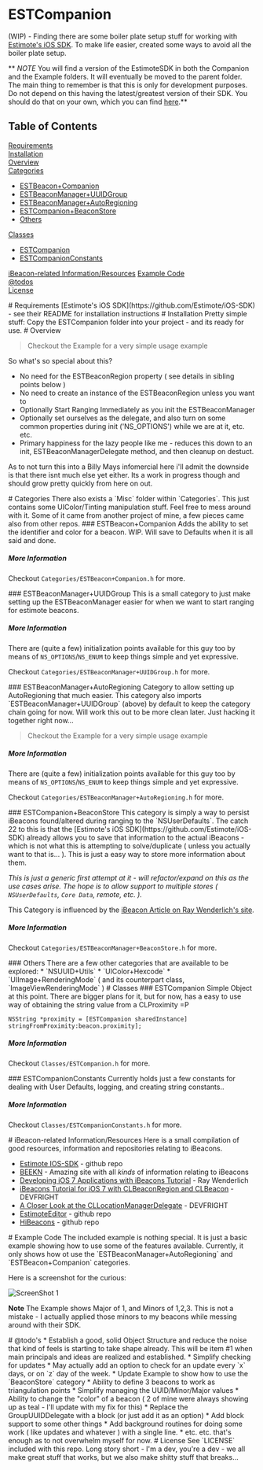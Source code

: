 ESTCompanion
============

(WIP) - Finding there are some boiler plate setup stuff for working with [Estimote's iOS SDK](https://github.com/Estimote/iOS-SDK).  To make life easier, created some ways to avoid all the boiler plate setup.

** *NOTE* You will find a version of the EstimoteSDK in both the Companion and the Example folders.  It will eventually be moved to the parent folder.  The main thing to remember is that this is only for development purposes.  Do not depend on this having the latest/greatest version of their SDK.  You should do that on your own, which you can find [here](https://github.com/Estimote/iOS-SDK).**

## Table of Contents
[Requirements](#requirements)  
[Installation](#installation)  
[Overview](#overview)  
[Categories](#categories)  
* [ESTBeacon+Companion](#beaconcomp)  
* [ESTBeaconManager+UUIDGroup](#uuidgroup)  
* [ESTBeaconManager+AutoRegioning](#autoregion)  
* [ESTCompanion+BeaconStore](#beaconstore)  
* [Others](#othercategories)  

[Classes](#classes)  
* [ESTCompanion](#estcompanion)  
* [ESTCompanionConstants](#constants)  

[iBeacon-related Information/Resources](#resources)
[Example Code](#example)  
[@todos](#todos)  
[License](#license)  


<a name="requirements"/>
# Requirements
[Estimote's iOS SDK](https://github.com/Estimote/iOS-SDK) - see their README for installation instructions

<a name="installation"/>
# Installation
Pretty simple stuff: Copy the ESTCompanion folder into your project - and its ready for use.


<a name="overview">
# Overview

> Checkout the Example for a very simple usage example

So what's so special about this?
* No need for the ESTBeaconRegion property ( see details in sibling points below )
* No need to create an instance of the ESTBeaconRegion unless you want to
* Optionally Start Ranging Immediately as you init the ESTBeaconManager
* Optionally set ourselves as the delegate, and also turn on some common properties during init ('NS_OPTIONS') while we are at it, etc. etc.
* Primary happiness for the lazy people like me - reduces this down to an init, ESTBeaconManagerDelegate method, and then cleanup on destuct.

As to not turn this into a Billy Mays infomercial here i'll admit the downside is that there isnt much else yet either.  Its a work in progress though and should grow pretty quickly from here on out. 


<a name="categories"/>
# Categories
There also exists a `Misc` folder within `Categories`.  This just contains some UIColor/Tinting manipulation stuff.  Feel free to mess around with it.  Some of it came from another project of mine, a few pieces came also from other repos.

<a name="beaconcomp">
### ESTBeacon+Companion
Adds the ability to set the identifier and color for a beacon.  WIP.  Will save to Defaults when it is all said and done.

##### More Information
Checkout `Categories/ESTBeacon+Companion.h` for more.

<a name="uuidgroup"/>
### ESTBeaconManager+UUIDGroup
This is a small category to just make setting up the ESTBeaconManager easier for when we want to start ranging for estimote beacons.


##### More Information
There are (quite a few) initialization points available for this guy too by means of `NS_OPTIONS`/`NS_ENUM` to keep things simple and yet expressive.

Checkout `Categories/ESTBeaconManager+UUIDGroup.h` for more.

<a name="autoregion"/>
### ESTBeaconManager+AutoRegioning
Category to allow setting up AutoRegioning that much easier.  This category also imports `ESTBeaconManager+UUIDGroup` (above) by default to keep the category chain going for now.  Will work this out to be more clean later.  Just hacking it together right now...  

> Checkout the Example for a very simple usage example

##### More Information
There are (quite a few) initialization points available for this guy too by means of `NS_OPTIONS`/`NS_ENUM` to keep things simple and yet expressive.

Checkout `Categories/ESTBeaconManager+AutoRegioning.h` for more.

<a name="beaconstore"/>
### ESTCompanion+BeaconStore
This category is simply a way to persist iBeacons found/altered during ranging to the `NSUserDefaults`.  The catch 22 to this is that the [Estimote's iOS SDK](https://github.com/Estimote/iOS-SDK) already allows you to save that information to the actual iBeacons - which is not what this is attempting to solve/duplicate ( unless you actually want to that is... ).  This is just a easy way to store more information about them.

*This is just a generic first attempt at it - will refactor/expand on this as the use cases arise.  The hope is to allow support to multiple stores ( `NSUserDefaults`, `Core Data`, remote, etc. ).*

This Category is influenced by the [iBeacon Article on Ray Wenderlich's site](http://www.raywenderlich.com/66584/ios7-ibeacons-tutorial).

##### More Information
Checkout `Categories/ESTBeaconManager+BeaconStore.h` for more.

<a name="othercategories">
### Others
There are a few other categories that are available to be explored:  
* `NSUUID+Utils`
* `UIColor+Hexcode`
* `UIImage+RenderingMode` ( and its counterpart class, `ImageViewRenderingMode` )


<a name="classes"/>
# Classes
<a name="estcompanion"/>
### ESTCompanion
Simple Object at this point.  There are bigger plans for it, but for now,  has a easy to use way of obtaining the string value from a CLProximity =P

`NSString *proximity = [ESTCompanion sharedInstance] stringFromProximity:beacon.proximity];`

##### More Information
Checkout `Classes/ESTCompanion.h` for more.


<a name="constants"/>
### ESTCompanionConstants
Currently holds just a few constants for dealing with User Defaults, logging, and creating string constants.. 

##### More Information
Checkout `Classes/ESTCompanionConstants.h` for more.


<a name="resources"/>
# iBeacon-related Information/Resources
Here is a small compilation of good resources, information and repositories relating to iBeacons.

* [Estimote IOS-SDK](https://github.com/Estimote/iOS-SDK) - github repo
* [BEEKN](http://beekn.net) - Amazing site with all *kinds* of information relating to iBeacons
* [Developing iOS 7 Applications with iBeacons Tutorial](http://www.raywenderlich.com/66584/ios7-ibeacons-tutorial) - Ray Wenderlich
* [iBeacons Tutorial for iOS 7 with CLBeaconRegion and CLBeacon](http://www.devfright.com/ibeacons-tutorial-ios-7-clbeaconregion-clbeacon/) - DEVFRIGHT
* [A Closer Look at the CLLocationManagerDelegate](http://www.devfright.com/a-closer-look-at-the-cllocationmanagerdelegate/) - DEVFRIGHT
* [EstimoteEditor](https://github.com/ygini/EstimoteEditor) - github repo
* [HiBeacons](https://github.com/nicktoumpelis/HiBeacons) - github repo


<a name="example"/>
# Example Code
The included example is nothing special.  It is just a basic example showing how to use some of the features available.  Currently, it only shows how ot use the `ESTBeaconManager+AutoRegioning` and `ESTBeacon+Companion` categories.

Here is a screenshot for the curious:

![ScreenShot 1](/example_ss.png)


**Note** The Example shows Major of 1, and Minors of 1,2,3.  This is not a mistake - I actually applied those minors to my beacons while messing around with their SDK.


<a name="todos"/>
# @todo's
* Establish a good, solid Object Structure and reduce the noise that kind of feels is starting to take shape already.  This will be item #1 when main principals and ideas are realized and established. 
* Simplify checking for updates
  * May actually add an option to check for an update every `x` days, or on `z` day of the week.
* Update Example to show how to use the `BeaconStore` category
* Ability to define 3 beacons to work as triangulation points
* Simplify managing the UUID/Minor/Major values
* Ability to change the "color" of a beacon ( 2 of mine were always showing up as teal - I'll update with my fix for this)
* Replace the GroupUUIDDelegate with a block (or just add it as an option)
* Add block support to some other things
* Add background routines for doing some work ( like updates and whatever ) with a single line.
* etc. etc.  that's enough as to not overwhelm myself for now.


<a name="license"/>
# License
See `LICENSE` included with this repo.  Long story short - I'm a dev, you're a dev - we all make great stuff that works, but we also make shitty stuff that breaks...
